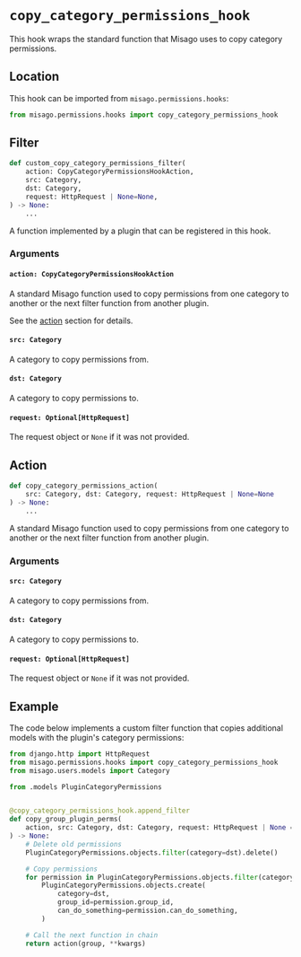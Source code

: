 # `copy_category_permissions_hook`

This hook wraps the standard function that Misago uses to copy category permissions.


## Location

This hook can be imported from `misago.permissions.hooks`:

```python
from misago.permissions.hooks import copy_category_permissions_hook
```


## Filter

```python
def custom_copy_category_permissions_filter(
    action: CopyCategoryPermissionsHookAction,
    src: Category,
    dst: Category,
    request: HttpRequest | None=None,
) -> None:
    ...
```

A function implemented by a plugin that can be registered in this hook.


### Arguments

#### `action: CopyCategoryPermissionsHookAction`

A standard Misago function used to copy permissions from one category to another or the next filter function from another plugin.

See the [action](#action) section for details.


#### `src: Category`

A category to copy permissions from.


#### `dst: Category`

A category to copy permissions to.


#### `request: Optional[HttpRequest]`

The request object or `None` if it was not provided.


## Action

```python
def copy_category_permissions_action(
    src: Category, dst: Category, request: HttpRequest | None=None
) -> None:
    ...
```

A standard Misago function used to copy permissions from one category to another or the next filter function from another plugin.


### Arguments

#### `src: Category`

A category to copy permissions from.


#### `dst: Category`

A category to copy permissions to.


#### `request: Optional[HttpRequest]`

The request object or `None` if it was not provided.


## Example

The code below implements a custom filter function that copies additional models with the plugin's category permissions:

```python
from django.http import HttpRequest
from misago.permissions.hooks import copy_category_permissions_hook
from misago.users.models import Category

from .models PluginCategoryPermissions


@copy_category_permissions_hook.append_filter
def copy_group_plugin_perms(
    action, src: Category, dst: Category, request: HttpRequest | None = None,
) -> None:
    # Delete old permissions
    PluginCategoryPermissions.objects.filter(category=dst).delete()

    # Copy permissions
    for permission in PluginCategoryPermissions.objects.filter(category=src):
        PluginCategoryPermissions.objects.create(
            category=dst,
            group_id=permission.group_id,
            can_do_something=permission.can_do_something,
        )

    # Call the next function in chain
    return action(group, **kwargs)
```